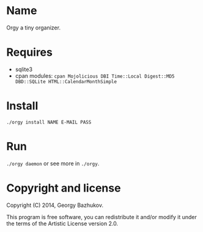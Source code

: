 # Name

Orgy a tiny organizer.

# Requires

* sqlite3
* cpan modules: `cpan Mojolicious DBI Time::Local Digest::MD5 DBD::SQLite HTML::CalendarMonthSimple`

# Install

`./orgy install NAME E-MAIL PASS`

# Run

`./orgy daemon` or see more in `./orgy`.

# Copyright and license

Copyright (C) 2014, Georgy Bazhukov.

This program is free software, you can redistribute it and/or modify it
under the terms of the Artistic License version 2.0.
